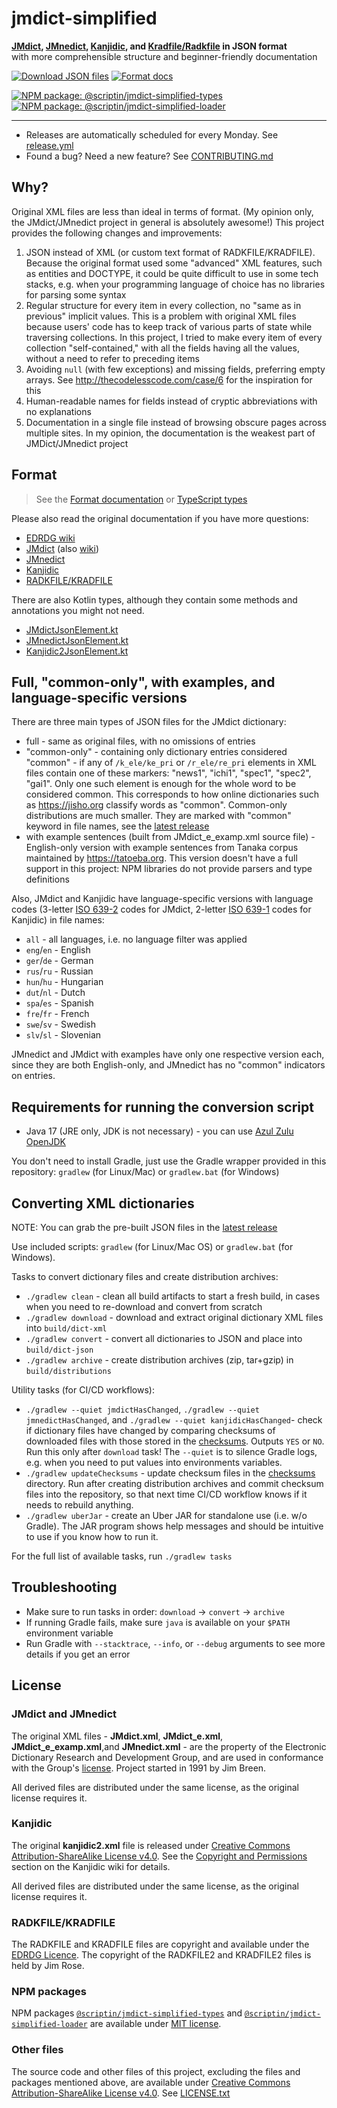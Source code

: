 # jmdict-simplified

**[JMdict][], [JMnedict][], [Kanjidic][], and [Kradfile/Radkfile][Kradfile] in JSON format**<br>
with more comprehensible structure and beginner-friendly documentation

[![Download JSON files](https://img.shields.io/static/v1?label=Download&message=JSON%20files&color=blue&style=for-the-badge)][latest-release]
[![Format docs](https://img.shields.io/static/v1?label=Read&message=Format%20Docs&color=blue&style=for-the-badge)][format]

[![NPM package: @scriptin/jmdict-simplified-types](https://img.shields.io/static/v1?label=NPM&message=@scriptin/jmdict-simplified-types&color=blue&style=flat-square&logo=npm)][npm-types]<br>
[![NPM package: @scriptin/jmdict-simplified-loader](https://img.shields.io/static/v1?label=NPM&message=@scriptin/jmdict-simplified-loader&color=blue&style=flat-square&logo=npm)][npm-loader]

---

- Releases are automatically scheduled for every Monday. See [release.yml](.github/workflows/release.yml)
- Found a bug? Need a new feature? See [CONTRIBUTING.md](CONTRIBUTING.md)

## Why?

Original XML files are less than ideal in terms of format.
(My opinion only, the JMdict/JMnedict project in general is absolutely awesome!)
This project provides the following changes and improvements:

1. JSON instead of XML (or custom text format of RADKFILE/KRADFILE).
   Because the original format used some "advanced" XML features,
   such as entities and DOCTYPE, it could be quite difficult to use in some tech stacks,
   e.g. when your programming language of choice has no libraries for parsing some syntax
2. Regular structure for every item in every collection, no "same as in previous" implicit values.
   This is a problem with original XML files because users' code has to keep track
   of various parts of state while traversing collections. In this project, I tried to make every
   item of every collection "self-contained," with all the fields having all the values,
   without a need to refer to preceding items
3. Avoiding `null` (with few exceptions) and missing fields, preferring empty arrays.
   See <http://thecodelesscode.com/case/6> for the inspiration for this
4. Human-readable names for fields instead of cryptic abbreviations with no explanations
5. Documentation in a single file instead of browsing obscure pages across multiple sites.
   In my opinion, the documentation is the weakest part of JMDict/JMnedict project

## Format

> See the [Format documentation][format] or [TypeScript types](node/packages/jmdict-simplified-types/index.ts)

Please also read the original documentation if you have more questions:

- [EDRDG wiki](https://www.edrdg.org/wiki/index.php/Main_Page)
- [JMdict][] (also [wiki](https://www.edrdg.org/wiki/index.php/JMdict-EDICT_Dictionary_Project))
- [JMnedict][]
- [Kanjidic][]
- [RADKFILE/KRADFILE][Kradfile]

There are also Kotlin types, although they contain some methods and annotations you might not need.

- [JMdictJsonElement.kt](src/main/kotlin/org/edrdg/jmdict/simplified/conversion/jmdict/JMdictJsonElement.kt)
- [JMnedictJsonElement.kt](src/main/kotlin/org/edrdg/jmdict/simplified/conversion/jmnedict/JMnedictJsonElement.kt)
- [Kanjidic2JsonElement.kt](src/main/kotlin/org/edrdg/jmdict/simplified/conversion/kanjidic/Kanjidic2JsonElement.kt)

## Full, "common-only", with examples, and language-specific versions

There are three main types of JSON files for the JMdict dictionary:

- full - same as original files, with no omissions of entries
- "common-only" - containing only dictionary entries considered "common" -
  if any of `/k_ele/ke_pri` or `/r_ele/re_pri` elements in XML files contain
  one of these markers: "news1", "ichi1", "spec1", "spec2", "gai1".
  Only one such element is enough for the whole word to be considered common.
  This corresponds to how online dictionaries such as <https://jisho.org>
  classify words as "common". Common-only distributions are much smaller.
  They are marked with "common" keyword in file names, see the [latest release][latest-release]
- with example sentences (built from JMdict_e_examp.xml source file) - English-only version
  with example sentences from Tanaka corpus maintained by <https://tatoeba.org>.
  This version doesn't have a full support in this project: NPM libraries do not provide
  parsers and type definitions

Also, JMdict and Kanjidic have language-specific versions with language codes
(3-letter [ISO 639-2](https://en.wikipedia.org/wiki/ISO_639-2) codes for JMdict,
2-letter [ISO 639-1](https://en.wikipedia.org/wiki/ISO_639-1) codes for Kanjidic) in file names:

- `all` - all languages, i.e. no language filter was applied
- `eng`/`en` - English
- `ger`/`de` - German
- `rus`/`ru` - Russian
- `hun`/`hu` - Hungarian
- `dut`/`nl` - Dutch
- `spa`/`es` - Spanish
- `fre`/`fr` - French
- `swe`/`sv` - Swedish
- `slv`/`sl` - Slovenian

JMnedict and JMdict with examples have only one respective version each,
since they are both English-only, and JMnedict has no "common" indicators on entries.

## Requirements for running the conversion script

- Java 17 (JRE only, JDK is not necessary) - you can use [Azul Zulu OpenJDK][AzulJava17]

You don't need to install Gradle, just use the Gradle wrapper provided in this repository:
`gradlew` (for Linux/Mac) or `gradlew.bat` (for Windows)

## Converting XML dictionaries

NOTE: You can grab the pre-built JSON files in the [latest release][latest-release]

Use included scripts: `gradlew` (for Linux/Mac OS) or `gradlew.bat` (for Windows).

Tasks to convert dictionary files and create distribution archives:

- `./gradlew clean` - clean all build artifacts to start a fresh build,
  in cases when you need to re-download and convert from scratch
- `./gradlew download` - download and extract original dictionary XML files into `build/dict-xml`
- `./gradlew convert` - convert all dictionaries to JSON and place into `build/dict-json`
- `./gradlew archive` - create distribution archives (zip, tar+gzip) in `build/distributions`

Utility tasks (for CI/CD workflows):

- `./gradlew --quiet jmdictHasChanged`, `./gradlew --quiet jmnedictHasChanged`,
  and `./gradlew --quiet kanjidicHasChanged`-  check if dictionary files have changed
  by comparing checksums of downloaded files with those stored in the [checksums](checksums).
  Outputs `YES` or `NO`. Run this only after `download` task!
  The `--quiet` is to silence Gradle logs, e.g. when you need to put values into environments variables.
- `./gradlew updateChecksums` - update checksum files in the [checksums](checksums) directory.
  Run after creating distribution archives and commit checksum files into the repository,
  so that next time CI/CD workflow knows if it needs to rebuild anything.
- `./gradlew uberJar` - create an Uber JAR for standalone use (i.e. w/o Gradle).
  The JAR program shows help messages and should be intuitive to use if you know how to run it.

For the full list of available tasks, run `./gradlew tasks`

## Troubleshooting

- Make sure to run tasks in order: `download` -> `convert` -> `archive`
- If running Gradle fails, make sure `java` is available on your `$PATH` environment variable
- Run Gradle with `--stacktrace`, `--info`, or `--debug` arguments to see more details
  if you get an error

## License

### JMdict and JMnedict

The original XML files - **JMdict.xml**, **JMdict_e.xml**, **JMdict_e_examp.xml**,and **JMnedict.xml** -
are the property of the Electronic Dictionary Research and Development Group,
and are used in conformance with the Group's [license][EDRDG-license].
Project started in 1991 by Jim Breen.

All derived files are distributed under the same license, as the original license requires it.

### Kanjidic

The original **kanjidic2.xml** file is released under
[Creative Commons Attribution-ShareAlike License v4.0][CC-BY-SA-4].
See the [Copyright and Permissions](https://www.edrdg.org/wiki/index.php/KANJIDIC_Project#Copyright_and_Permissions)
section on the Kanjidic wiki for details.

All derived files are distributed under the same license, as the original license requires it.

### RADKFILE/KRADFILE

The RADKFILE and KRADFILE files are copyright and available under the [EDRDG Licence][EDRDG-license].
The copyright of the RADKFILE2 and KRADFILE2 files is held by Jim Rose.

### NPM packages

NPM packages [`@scriptin/jmdict-simplified-types`][npm-types] and
[`@scriptin/jmdict-simplified-loader`][npm-loader] are available under [MIT license][MIT].

### Other files

The source code and other files of this project, excluding the files and packages mentioned above,
are available under [Creative Commons Attribution-ShareAlike License v4.0][CC-BY-SA-4].
See [LICENSE.txt](LICENSE.txt)

[JMdict]: http://www.edrdg.org/jmdict/j_jmdict.html
[JMnedict]: http://www.edrdg.org/enamdict/enamdict_doc.html
[Kanjidic]: https://www.edrdg.org/wiki/index.php/KANJIDIC_Project
[Kradfile]: https://www.edrdg.org/krad/kradinf.html
[latest-release]: https://github.com/scriptin/jmdict-simplified/releases/latest
[format]: https://scriptin.github.io/jmdict-simplified/
[npm-types]: https://www.npmjs.com/package/@scriptin/jmdict-simplified-types
[npm-loader]: https://www.npmjs.com/package/@scriptin/jmdict-simplified-loader
[AzulJava17]: https://www.azul.com/downloads/?version=java-17-lts&package=jre
[EDRDG-license]: http://www.edrdg.org/edrdg/licence.html
[CC-BY-SA-4]: http://creativecommons.org/licenses/by-sa/4.0/
[MIT]: https://opensource.org/license/mit/
